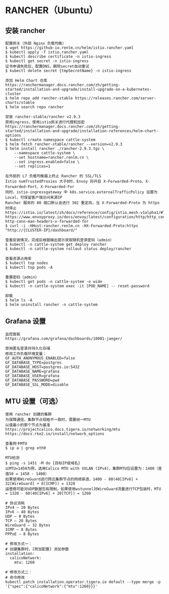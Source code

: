 # RANCHER（Ubuntu）

## 安装 rancher
	配置网关（外部 Nginx 负载均衡）
	$ wget https://github-io.renlm.cn/helm/istio.rancher.yaml
	$ kubectl apply -f istio.rancher.yaml
	$ kubectl describe certificate -n istio-ingress
	$ kubectl get secret -n istio-ingress
	证书申请失败后，配置DNS，删除secret自动重试
	$ kubectl delete secret {tmpSecretName} -n istio-ingress

	添加 Helm Chart 仓库
	https://ranchermanager.docs.rancher.com/zh/getting-started/installation-and-upgrade/install-upgrade-on-a-kubernetes-cluster
	$ helm repo add rancher-stable https://releases.rancher.com/server-charts/stable
	$ helm search repo rancher
	
	安装 rancher-stable/rancher v2.9.3
	禁用ingress，使用istio网关进行代理和加密
	https://ranchermanager.docs.rancher.com/zh/getting-started/installation-and-upgrade/installation-references/helm-chart-options
	$ kubectl create namespace cattle-system
	$ helm fetch rancher-stable/rancher --version=v2.9.3
	$ helm install rancher ./rancher-2.9.3.tgz \
        --namespace cattle-system \
        --set hostname=rancher.renlm.cn \
        --set ingress.enabled=false \
        --set replicas=1
	
	在外部的 L7 负载均衡器上终止 Rancher 的 SSL/TLS
	Istio numTrustedProxies 大于0时，Envoy 将开启 X-Forwarded-Proto、X-Forwarded-Port、X-Forwarded-For
	同时，istio-ingressgateway 中 k8s.service.externalTrafficPolicy 设置为 Local，可保留客户端访问来源IP
	Rancher 服务的 80 端口默认会进行 302 重定向，当 X-Forwarded-Proto 为 https 时停止
	https://istio.io/latest/zh/docs/reference/config/istio.mesh.v1alpha1/#Topology
	https://www.envoyproxy.io/docs/envoy/latest/configuration/http/http_conn_man/headers#config-http-conn-man-headers-x-forwarded-for
	$ curl -i -HHost:rancher.renlm.cn -HX-Forwarded-Proto:https "http://{CLUSTER-IP}/dashboard/"
	
	查看安装情况，完成后根据输出提示获取随机登录密码（admin）
	$ kubectl -n cattle-system get deploy rancher
	$ kubectl -n cattle-system rollout status deploy/rancher
	
	查看资源占用率
	$ kubectl top nodes
	$ kubectl top pods -A
	
	重置密码（admin）
	$ kubectl get pods -n cattle-system -o wide
	$ kubectl -n cattle-system exec -it [POD_NAME] -- reset-password
	
	卸载
	$ helm ls -A
	$ helm uninstall rancher -n cattle-system

## Grafana 设置
	监控面板
	https://grafana.com/grafana/dashboards/10001-jaeger/

```
禁用匿名登录并持久化存储
修改工作负载环境变量：
GF_AUTH_ANONYMOUS_ENABLED=false
GF_DATABASE_TYPE=postgres
GF_DATABASE_HOST=postgres.io:5432
GF_DATABASE_NAME=grafana
GF_DATABASE_USER=grafana
GF_DATABASE_PASSWORD=pwd
GF_DATABASE_SSL_MODE=disable
```

## MTU 设置（可选）
	使用 rancher 创建的集群
	为保障通信，集群节点规格不一致时，需要统一MTU
	以值最小的那个节点为基准
	https://projectcalico.docs.tigera.io/networking/mtu
	https://docs.rke2.io/install/network_options

	查看网卡MTU
	$ ip a | grep eth0
	
	MTU检测
	$ ping -s 1451 -M do {目标IP或域名}
	以MTU=1450为例，选用Calico MTU with VXLAN (IPv4)，集群MTU应设置为：1400（差值50 = 1450 - 1400）
	如果使用WireGuard进行跨云集群节点的网络穿透，1400 - 80(40[IPv6] + 32[WireGuard] + 8[ICMP]) = 1320
	运营商可能对UDP数据包有限制，如果使用wstunnel对WireGuard流量进行TCP包装时，MTU = 1320 - 60(40[IPv6] + 20[TCP]) = 1260
	
```
# 协议消耗
IPv4 – 20 Bytes
IPv6 – 40 Bytes
UDP – 8 Bytes
TCP – 20 Bytes
WireGuard – 32 Bytes
ICMP – 8 Bytes
PPPoE – 8 Bytes
```

```
# 修改方式一：
# 创建集群时，[附加配置] 添加参数
installation:
  calicoNetwork:
    mtu: 1260
```
	
```
# 修改方式二：
# 命令修改
kubectl patch installation.operator.tigera.io default --type merge -p '{"spec":{"calicoNetwork":{"mtu":1260}}}'
```
